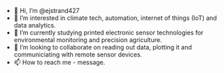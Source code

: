 - 👋 Hi, I’m @ejstrand427
- 👀 I’m interested in climate tech, automation, internet of things (IoT) and data analytics.
- 🌱 I’m currently studying printed electronic sensor technologies for environmental monitoring and precision agriculture.
- 💞️ I’m looking to collaborate on reading out data, plotting it and communiciating with remote sensor devices.
- 📫 How to reach me - message.

<!---
ejstrand427/ejstrand427 is a ✨ special ✨ repository because its `README.md` (this file) appears on your GitHub profile.
You can click the Preview link to take a look at your changes.
--->
